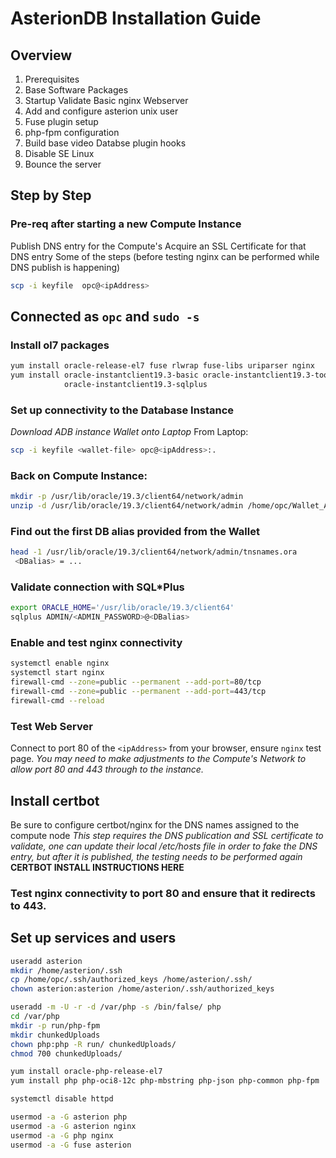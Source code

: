 # AsterionDB Installation Guide

Overview
--------

1. Prerequisites
1. Base Software Packages
1. Startup Validate Basic nginx Webserver
1. Add and configure asterion unix user
1. Fuse plugin setup
1. php-fpm configuration
1. Build base video Databse plugin hooks
1. Disable SE Linux
1. Bounce the server

Step by Step
------------

### Pre-req after starting a new Compute Instance
Publish DNS entry for the Compute's <ipAddress>
Acquire an SSL Certificate for that DNS entry
Some of the steps (before testing nginx can be performed while DNS publish is happening)

```bash
scp -i keyfile  opc@<ipAddress>
```
## Connected as `opc` and `sudo -s`

### Install ol7 packages
``` bash
yum install oracle-release-el7 fuse rlwrap fuse-libs uriparser nginx
yum install oracle-instantclient19.3-basic oracle-instantclient19.3-tools \
            oracle-instantclient19.3-sqlplus
```

### Set up connectivity to the Database Instance  
*Download ADB instance Wallet onto Laptop*
From Laptop:
``` bash
scp -i keyfile <wallet-file> opc@<ipAddress>:.
```

### Back on Compute Instance:
``` bash
mkdir -p /usr/lib/oracle/19.3/client64/network/admin
unzip -d /usr/lib/oracle/19.3/client64/network/admin /home/opc/Wallet_Asterion01test.zip
```
### Find out the first DB alias provided from the Wallet
``` bash
head -1 /usr/lib/oracle/19.3/client64/network/admin/tnsnames.ora
 <DBalias> = ...
```

### Validate connection with SQL*Plus
``` bash
export ORACLE_HOME='/usr/lib/oracle/19.3/client64'
sqlplus ADMIN/<ADMIN_PASSWORD>@<DBalias>
```

### Enable and test nginx connectivity 
``` bash
systemctl enable nginx
systemctl start nginx
firewall-cmd --zone=public --permanent --add-port=80/tcp
firewall-cmd --zone=public --permanent --add-port=443/tcp
firewall-cmd --reload
```

### Test Web Server
Connect to port 80 of the `<ipAddress>` from your browser, ensure `nginx` test page.  *You may need to make
adjustments to the Compute's Network to allow port 80 and 443 through to the instance.*

Install certbot
---------------
Be sure to configure certbot/nginx for the DNS names assigned to the compute node
*This step requires the DNS publication and SSL certificate to validate, one can update their local /etc/hosts file
in order to fake the DNS entry, but after it is published, the testing needs to be performed again*
**CERTBOT INSTALL INSTRUCTIONS HERE**

### Test nginx connectivity to port 80 and ensure that it redirects to 443.

Set up services and users
-------------------------
``` bash
useradd asterion
mkdir /home/asterion/.ssh
cp /home/opc/.ssh/authorized_keys /home/asterion/.ssh/
chown asterion:asterion /home/asterion/.ssh/authorized_keys

useradd -m -U -r -d /var/php -s /bin/false/ php
cd /var/php
mkdir -p run/php-fpm
mkdir chunkedUploads
chown php:php -R run/ chunkedUploads/
chmod 700 chunkedUploads/

yum install oracle-php-release-el7
yum install php php-oci8-12c php-mbstring php-json php-common php-fpm

systemctl disable httpd

usermod -a -G asterion php
usermod -a -G asterion nginx
usermod -a -G php nginx
usermod -a -G fuse asterion
```

